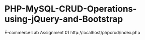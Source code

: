 # PHP-MySQL-CRUD-Operations-using-jQuery-and-Bootstrap
E-commerce Lab  Assignment 01
http://localhost/phpcrud/index.php
